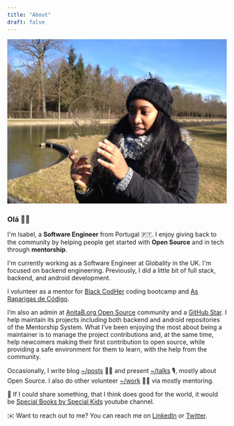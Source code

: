```yaml
---
title: "About"
draft: false
---
```


![Isabel in Germany all covered from cold](/images/me-out-in-the-cold.jpg)

### Olá 👋🏾

I'm Isabel, a **Software Engineer** from Portugal 🇵🇹. I enjoy giving back to the community by helping people get started with **Open Source** and in tech through **mentorship**.

I'm currently working as a Software Engineer at Globality in the UK. I'm focused on backend engineering. Previously, I did a little bit of full stack, backend, and android development.

I volunteer as a mentor for [Black CodHer](https://blackcodher.com/) coding bootcamp and [As Raparigas de Código](https://raparigasdocodigo.pt/).

I’m also an admin at [AnitaB.org Open Source](https://github.com/anitab-org) community and a [GitHub Star](https://stars.github.com/). I help maintain its projects including both backend and android repositories of the Mentorship System. What I’ve been enjoying the most about being a maintainer is to manage the project contributions and, at the same time, help newcomers making their first contribution to open source, while providing a safe environment for them to learn, with the help from the community.

Occasionally, I write blog [~/posts](/posts/) ✍🏾  and present [~/talks](/talks/) 🎙️, mostly about Open Source. I also do other volunteer [~/work](/work/) 👐🏾 via mostly mentoring.

🎲 If I could share something, that I think does good for the world, it would be [Special Books by Special Kids](https://www.youtube.com/c/SpecialBooksbySpecialKids/about) youtube channel.

✉️ Want to reach out to me? You can reach me on [LinkedIn](https://www.linkedin.com/in/isabelcmdcosta) or [Twitter](https://twitter.com/isabelcmdcosta).
